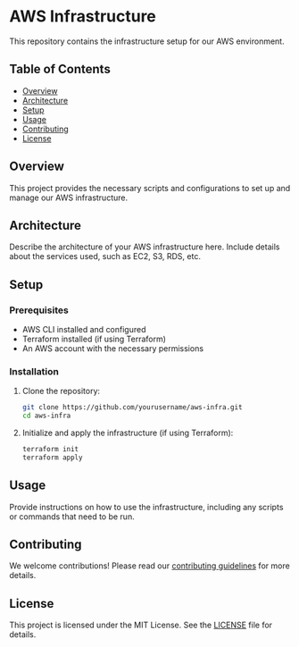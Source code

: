 # AWS Infrastructure

This repository contains the infrastructure setup for our AWS environment.

## Table of Contents

- [Overview](#overview)
- [Architecture](#architecture)
- [Setup](#setup)
- [Usage](#usage)
- [Contributing](#contributing)
- [License](#license)

## Overview

This project provides the necessary scripts and configurations to set up and manage our AWS infrastructure.

## Architecture

Describe the architecture of your AWS infrastructure here. Include details about the services used, such as EC2, S3, RDS, etc.

## Setup

### Prerequisites

- AWS CLI installed and configured
- Terraform installed (if using Terraform)
- An AWS account with the necessary permissions

### Installation

1. Clone the repository:
    ```sh
    git clone https://github.com/yourusername/aws-infra.git
    cd aws-infra
    ```

2. Initialize and apply the infrastructure (if using Terraform):
    ```sh
    terraform init
    terraform apply
    ```

## Usage

Provide instructions on how to use the infrastructure, including any scripts or commands that need to be run.

## Contributing

We welcome contributions! Please read our [contributing guidelines](CONTRIBUTING.md) for more details.

## License

This project is licensed under the MIT License. See the [LICENSE](LICENSE) file for details.